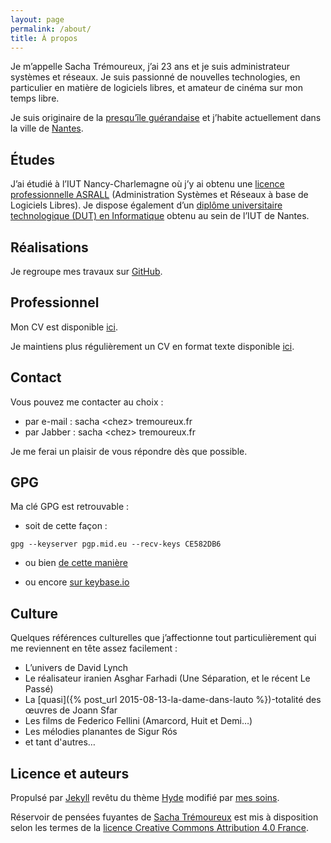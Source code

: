 ```yaml
---
layout: page
permalink: /about/
title: À propos
---
```


Je m’appelle Sacha Trémoureux, j’ai 23 ans et je suis administrateur systèmes et réseaux. Je suis passionné de nouvelles technologies, en particulier en matière de logiciels libres, et amateur de cinéma sur mon temps libre.

Je suis originaire de la
[presqu’île guérandaise](http://www.openstreetmap.org/?lat=47.3745&amp;amp;lon=-2.373&amp;amp;zoom=12&amp;amp;layers=M)
et j’habite actuellement dans la ville de [Nantes](http://www.openstreetmap.org/#map=12/47.2383/-1.5603).

## Études

J’ai étudié à l’IUT Nancy-Charlemagne où j’y ai obtenu une [licence
professionnelle
ASRALL](http://iut-charlemagne.univ-lorraine.fr/ASRALL)
(Administration Systèmes et Réseaux à base de Logiciels Libres). Je
dispose également d’un [diplôme universitaire technologique (DUT) en
Informatique](http://www.iutnantes.univ-nantes.fr/321/0/fiche___formation/)
obtenu au sein de l’IUT de Nantes.


## Réalisations

Je regroupe mes travaux sur [GitHub](https://github.com/tsacha/).

## Professionnel

Mon CV est disponible [ici](/cv.pdf).

Je maintiens plus régulièrement un CV en format texte disponible [ici](/cv.txt).

## Contact

Vous pouvez me contacter au choix :

* par e-mail : sacha &lt;chez&gt; tremoureux.fr
* par Jabber : sacha &lt;chez&gt; tremoureux.fr

Je me ferai un plaisir de vous répondre dès que possible.

## GPG

Ma clé GPG est retrouvable :

* soit de cette façon :

`gpg --keyserver pgp.mid.eu --recv-keys CE582DB6`

* ou bien [de cette manière](/pub.gpg)

* ou encore [sur keybase.io](https://keybase.io/tsacha)

## Culture

Quelques références culturelles que j’affectionne tout particulièrement qui me
reviennent en tête assez facilement :

* L’univers de David Lynch
* Le réalisateur iranien Asghar Farhadi (Une Séparation, et le récent Le Passé)
* La [quasi]({% post_url 2015-08-13-la-dame-dans-lauto %})-totalité des œuvres de Joann Sfar
* Les films de Federico Fellini (Amarcord, Huit et Demi…)
* Les mélodies planantes de Sigur Rós
* et tant d'autres…

## Licence et auteurs

Propulsé par [Jekyll](http://jekyllrb.com) revêtu du thème [Hyde](http://hyde.getpoole.com) modifié par [mes soins](https://github.com/tsacha/s.tremoureux.fr).

Réservoir de pensées fuyantes de [Sacha Trémoureux](http://sacha.tremoureux.fr/) est mis à disposition selon les termes de la [licence Creative Commons Attribution 4.0 France](http://creativecommons.org/licenses/by/4.0/deed.fr).
